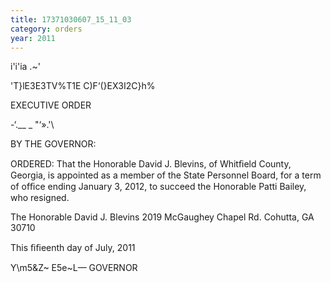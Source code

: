 ```yaml
---
title: 17371030607_15_11_03
category: orders
year: 2011
---
```

  
    

i'i'ia .~'

'T}lE3E3TV%T1E C)F‘(}EX3I2C}h%

EXECUTIVE ORDER

\-‘.__ _
"‘».'\

BY THE GOVERNOR:

ORDERED: That the Honorable David J. Blevins, of Whitﬁeld County, Georgia,
is appointed as a member of the State Personnel Board, for a term
of ofﬁce ending January 3, 2012, to succeed the Honorable Patti
Bailey, who resigned.

The Honorable David J. Blevins
2019 McGaughey Chapel Rd.
Cohutta, GA 30710

This ﬁﬁeenth day of July, 2011

Y\m5&Z~ E5e~L—
GOVERNOR

